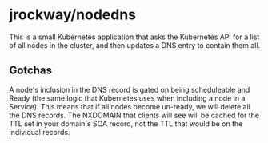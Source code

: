 # jrockway/nodedns

This is a small Kubernetes application that asks the Kubernetes API for a list of all nodes in the
cluster, and then updates a DNS entry to contain them all.

## Gotchas

A node's inclusion in the DNS record is gated on being scheduleable and Ready (the same logic that
Kubernetes uses when including a node in a Service). This means that if all nodes become un-ready,
we will delete all the DNS records. The NXDOMAIN that clients will see will be cached for the TTL
set in your domain's SOA record, not the TTL that would be on the individual records.
